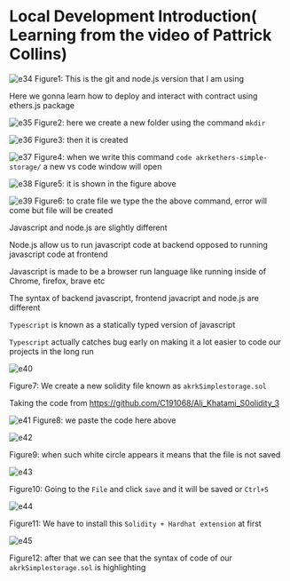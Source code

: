 # Local Development Introduction( Learning from the video of Pattrick Collins)
![e34](https://github.com/C191068/Ali_Khatami_Ethers.Js2/assets/89090776/46e96930-b993-4b1a-8084-c8f3a6a6f0a7)
Figure1: This is the git and node.js version that I am using<br>

Here we gonna learn how to deploy and interact with contract using ethers.js package 


![e35](https://github.com/C191068/Ali_Khatami_Ethers.Js2/assets/89090776/0c4f1d7a-f531-4b0f-9c28-91ced0ea18fb)
Figure2: here we create a new folder using the command ```mkdir``` <br>

![e36](https://github.com/C191068/Ali_Khatami_Ethers.Js2/assets/89090776/0eb3f49c-9a8e-4f56-aac8-ed74fda2abae)
Figure3: then it is created <br>

![e37](https://github.com/C191068/Ali_Khatami_Ethers.Js2/assets/89090776/927299af-7d76-49e7-8d8a-085367fd3547)
Figure4: when we write this command ```code akrkethers-simple-storage/``` a new vs code window will open<br>

![e38](https://github.com/C191068/Ali_Khatami_Ethers.Js2/assets/89090776/cdddee4b-9ce2-4828-844e-fd4255b46926)
Figure5: it is shown in the figure above <br>


![e39](https://github.com/C191068/Ali_Khatami_Ethers.Js2/assets/89090776/2462b838-1f3e-4530-b620-f4fffe6c5450)
 Figure6: to crate file we type the the above command, error will come but file will be created


Javascript and node.js are slightly different <br>

Node.js allow us to run javascript code at backend opposed to running javascript code at frontend <br>

Javascript is made to be a browser run language like running inside of Chrome, firefox, brave etc <br>

The syntax of backend javascript, frontend javacript and node.js are different <br>

```Typescript``` is known as a statically typed version of javascript <br>

```Typescript``` actually catches bug early on making it a lot easier to code our projects in the long run <br>

![e40](https://github.com/C191068/Ali_Khatami_Ethers.Js2/assets/89090776/a480edef-de80-4af8-9c2c-062ed22c03a4)


Figure7: We create a new solidity file known as ```akrkSimplestorage.sol```

Taking the code from   https://github.com/C191068/Ali_Khatami_S0olidity_3 

![e41](https://github.com/C191068/Ali_Khatami_Ethers.Js2/assets/89090776/d661816c-a81d-4317-9b67-08c7691ecef6)
Figure8: we paste the code here above <br>

![e42](https://github.com/C191068/Ali_Khatami_Ethers.Js2/assets/89090776/e98f9834-d0d7-4720-a2be-b14e89730c26)

Figure9: when such white circle appears it means that the file is not saved 

![e43](https://github.com/C191068/Ali_Khatami_Ethers.Js2/assets/89090776/d08740fd-0c4d-4511-8c4a-619fb7ae8d3b)

Figure10: Going to the ```File``` and click ```save``` and it will be saved or ```Ctrl+S```

![e44](https://github.com/C191068/Ali_Khatami_Ethers.Js2/assets/89090776/ae50235a-0dd7-4c90-84a2-efb1fdb9dc70)

Figure11: We have to install this ```Solidity + Hardhat extension``` at first <br>

![e45](https://github.com/C191068/Ali_Khatami_Ethers.Js2/assets/89090776/7f9f17f4-5738-4fcf-94d6-60f9ede22f29)

Figure12: after that we can see that the syntax of code of our ```akrkSimplestorage.sol``` is highlighting <br>








